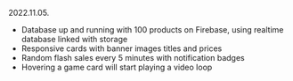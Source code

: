 2022.11.05.

- Database up and running with 100 products on Firebase, using realtime database linked with storage
- Responsive cards with banner images titles and prices
- Random flash sales every 5 minutes with notification badges
- Hovering a game card will start playing a video loop

